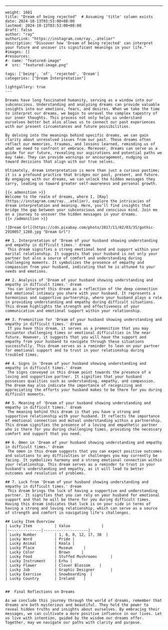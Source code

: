 ---
    weight: 1681
    title: "Dream of being rejected"  # Assuming 'title' column exists
    date: 2024-10-13T03:53:00+08:00
    lastmod: 2024-10-13T03:53:00+08:00
    draft: false
    author: "ray"
    authorLink: "https://instagram.com/ray._.atelier"
    description: "Discover how 'Dream of being rejected' can interpret your future and uncover its significant meanings in your life."
    #images: []
    #resources:
    #- name: "featured-image"
    #  src: "featured-image.png"
    
    tags: ['being', 'of', 'rejected', 'Dream']
    categories: ["Dream Interpretation"]
    
    lightgallery: true
    ---
    
    Dreams have long fascinated humanity, serving as a window into our subconscious. Understanding and analyzing dreams can provide valuable insights into our emotions, fears, and desires. When we take the time to interpret our dreams, we begin to unravel the complex tapestry of our inner thoughts. This process not only helps us understand ourselves better but also allows us to connect our past experiences with our present circumstances and future possibilities.
    
    By delving into the meanings behind specific dreams, we can gain clarity about unresolved issues from our past. These dreams often reflect our memories, traumas, and lessons learned, reminding us of what we need to confront or embrace. Moreover, dreams can serve as a guide for our future, revealing our aspirations and potential paths we may take. They can provide warnings or encouragement, nudging us toward decisions that align with our true selves.
    
    Ultimately, dream interpretation is more than just a curious pastime; it is a profound practice that bridges our past, present, and future. By engaging with our dreams, we can unlock the hidden messages they carry, leading us toward greater self-awareness and personal growth.
    
    {{< admonition >}}
    Welcome to the realm of dreams, where I, [Ray](https://instagram.com/ray._.atelier), explore the intricacies of dream interpretation and meaning. Here, you’ll find insights that bridge the gap between your subconscious and conscious mind. Join me on a journey to uncover the hidden messages in your dreams.
    {{< /admonition >}}
    
    ![Dream Grl](https://cdn.pixabay.com/photo/2017/11/02/03/35/gothic-2910057_1280.jpg "Dream Grl")
    
    ## 1. Interpretation of 'Dream of your husband showing understanding and empathy in difficult times.' dream
     This dream signifies a strong emotional bond and support within your marital relationship. It suggests that your husband is not only your partner but also a source of comfort and understanding during challenging moments. It symbolizes the presence of empathy and compassion from your husband, indicating that he is attuned to your needs and emotions.
    
    ## 2. Analysis of 'Dream of your husband showing understanding and empathy in difficult times.' dream
     You can interpret this dream as a reflection of the deep connection and emotional intimacy you share with your husband. It represents a harmonious and supportive partnership, where your husband plays a role in providing understanding and empathy during difficult situations. This dream highlights the strength and effectiveness of your communication and emotional support within your relationship.
    
    ## 3. Premonition for 'Dream of your husband showing understanding and empathy in difficult times.' dream
     If you have this dream, it serves as a premonition that you may encounter challenging times or emotional difficulties in the near future. However, it suggests that you will have the support and empathy from your husband to navigate through these situations successfully. This dream serves as a reminder to lean on your partner for emotional support and to trust in your relationship during troubled times.
    
    ## 4. Signs in 'Dream of your husband showing understanding and empathy in difficult times.' dream
     The signs conveyed in this dream point towards the presence of a loving and supportive partner. It signifies that your husband possesses qualities such as understanding, empathy, and compassion. The dream may also indicate the importance of recognizing and appreciating the efforts your husband makes to be there for you during difficult moments.
    
    ## 5. Meaning of 'Dream of your husband showing understanding and empathy in difficult times.' dream
     The meaning behind this dream is that you have a strong and supportive relationship with your husband. It reflects the importance of emotional connection and mutual understanding within a partnership. This dream signifies the presence of a loving and empathetic partner who is there for you during challenging times, providing the necessary comfort and support that you need.
    
    ## 6. Omen in 'Dream of your husband showing understanding and empathy in difficult times.' dream
     The omen in this dream suggests that you can expect positive outcomes and solutions to any difficulties or challenges you may currently be facing. It symbolizes harmony and a strong emotional connection within your relationship. This dream serves as a reminder to trust in your husband's understanding and empathy, as it will lead to better outcomes and resolution of problems.
    
    ## 7. Luck from 'Dream of your husband showing understanding and empathy in difficult times.' dream
     This dream brings the luck of having a supportive and understanding partner. It signifies that you can rely on your husband for emotional support and that he will be there for you during difficult times. Having this dream indicates that luck is on your side in terms of having a strong and loving relationship, which can serve as a source of strength and comfort in navigating life's challenges.
    
    ## Lucky Item Overview
    | Lucky Item          | Value              |
    |---------------|--------------------|
    | Lucky Number        | 1, 6, 8, 12, 17, 38  |
    | Lucky Word          | Pride |
    | Lucky Animal        | Koala |
    | Lucky Place         | Museum     |
    | Lucky Color         | Brown     |
    | Lucky Food          | Stuffed Mushrooms      |
    | Lucky Instrument    | Erhu |
    | Lucky Flower        | Clover Blossom    |
    | Lucky Job           | Graphic Designer       |
    | Lucky Exercise      | Snowboarding  |
    | Lucky Country       | Ireland    |
    
    
    ##  Final Reflections on Dreams
    
    As we conclude this journey through the world of dreams, remember that dreams are both mysterious and beautiful. They hold the power to reveal hidden truths and insights about ourselves. By embracing their messages, we can cultivate a more positive influence in our lives. Let us live with intention, guided by the wisdom our dreams offer. Together, may we navigate our paths with clarity and purpose.
    